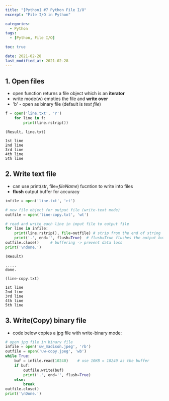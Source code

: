 ```yaml
---
title: "[Python] #7 Python File I/O"
excerpt: "File I/O in Python"

categories:
  - Python
tags:
  - [Python, File I/O]

toc: true

date: 2021-02-28
last_modified_at: 2021-02-28
---
```


## 1. Open files

- open function returns a file object which is an **iterator**
- write mode(w) empties the file and **write over**
- 'b' - open as binary file (default is _text file_)

```python
f = open('line.txt', 'r')
    for line in f:
        print(line.rstrip())
```

```
(Result, line.txt)

1st line
2nd line
3rd line
4th line
5th line
```

## 2. Write text file

- can use print(_str_, file=_fileName_) fucntion to write into files
- **flush** output buffer for accuracy

```python
infile = open('line.txt', 'rt')

# new file object for output file (write-text mode)
outfile = open('line-copy.txt', 'wt')

# read and write each line in input file to output file
for line in infile:
    print(line.rstrip(), file=outfile) # strip from the end of string
    print('.', end='', flush=True)  # flush=True flushes the output buffer
outfile.close()     # buffering -> prevent data loss
print('\ndone.')
```

```
(Result)

.....
done.

```

```
(line-copy.txt)

1st line
2nd line
3rd line
4th line
5th line
```

## 3. Write(Copy) binary file

- code below copies a jpg file with write-binary mode:

```python
# open jpg file in binary file
infile = open('uw_madison.jpeg', 'rb')
outfile = open('uw-copy.jpeg', 'wb')
while True:
    buf = infile.read(10240)    # use 10KB = 10240 as the buffer
    if buf:
        outfile.write(buf)
        print('.', end='', flush=True)
    else:
        break
outfile.close()
print('\nDone.')
```
